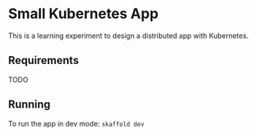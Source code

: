 # Small Kubernetes App

This is a learning experiment to design a distributed app with Kubernetes. 

## Requirements

TODO 

## Running

To run the app in dev mode: `skaffold dev`
